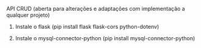 API CRUD (aberta para alterações e adaptações com implementação a qualquer projeto)

1. Instale o flask (pip install flask flask-cors python-dotenv)

2. Instale o mysql-connector-python (pip install mysql-connector-python)